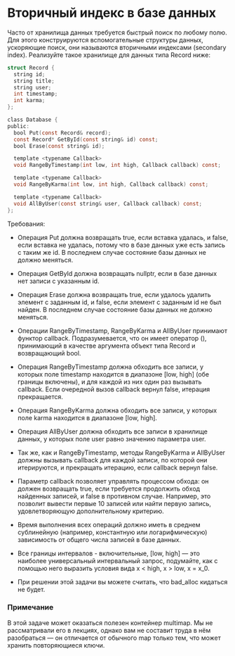 # Вторичный индекс в базе данных
Часто от хранилища данных требуется быстрый поиск по любому полю. Для этого конструируются вспомогательные структуры данных, ускоряющие поиск, они называются вторичными индексами (secondary index). Реализуйте такое хранилище для данных типа Record ниже:  
```objectivec
struct Record {
  string id;
  string title;
  string user;
  int timestamp;
  int karma;
};

class Database {
public:
  bool Put(const Record& record);
  const Record* GetById(const string& id) const;
  bool Erase(const string& id);

  template <typename Callback>
  void RangeByTimestamp(int low, int high, Callback callback) const;

  template <typename Callback>
  void RangeByKarma(int low, int high, Callback callback) const;

  template <typename Callback>
  void AllByUser(const string& user, Callback callback) const;
};

```
Требования:

 - Операция Put должна возвращать true, если вставка удалась, и false, если вставка не удалась, потому что в базе данных уже есть запись с таким же id. В последнем случае состояние базы данных не должно меняться.

 - Операция GetById должна возвращать nullptr, если в базе данных нет записи с указанным id.

 - Операция Erase должна возвращать true, если удалось удалить элемент с заданным id, и false, если элемент с заданным id не был найден. В последнем случае состояние базы данных не должно меняться.

 - Операции RangeByTimestamp, RangeByKarma и AllByUser принимают функтор callback. Подразумевается, что он имеет оператор (), принимающий в качестве аргумента объект типа Record и возвращающий bool.

 - Операция RangeByTimestamp должна обходить все записи, у которых поле timestamp находится в диапазоне [low, high] (обе границы включены), и для каждой из них один раз вызывать callback. Если очередной вызов callback вернул false, итерация прекращается.

 - Операция RangeByKarma должна обходить все записи, у которых поле karma находится в диапазоне [low, high].

 - Операция AllByUser должна обходить все записи в хранилище данных, у которых поле user равно значению параметра user.

 - Так же, как и RangeByTimestamp, методы RangeByKarma и AllByUser должны вызывать callback для каждой записи, по которой они итерируются, и прекращать итерацию, если callback вернул false.

 - Параметр callback позволяет управлять процессом обхода: он должен возвращать true, если требуется продолжить обход найденных записей, и false в противном случае. Например, это позволит вывести первые 10 записей или найти первую запись, удовлетворяющую дополнительному критерию.

 - Время выполнения всех операций должно иметь в среднем сублинейную (например, константную или логарифмическую) зависимость от общего числа записей в базе данных.

 - Все границы интервалов - включительные, [low, high] — это наиболее универсальный интервальный запрос, подумайте, как с помощью него выразить условия вида x < high, x > low, x = x_0.

 - При решении этой задачи вы можете считать, что bad_alloc кидаться не будет.

### Примечание ###
В этой задаче может оказаться полезен контейнер multimap. Мы не рассматривали его в лекциях, однако вам не составит труда в нём разобраться — он отличается от обычного map только тем, что может хранить повторяющиеся ключи.  
